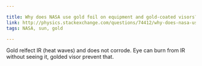 ```yaml
---

title: Why does NASA use gold foil on equipment and gold-coated visors?
link: http://physics.stackexchange.com/questions/74412/why-does-nasa-use-gold-foil-on-equipment-and-gold-coated-visors
tags: NASA, sun, gold

---
```


Gold relfect IR (heat waves) and does not corrode.
Eye can burn from IR without seeing it, golded visor prevent that.
